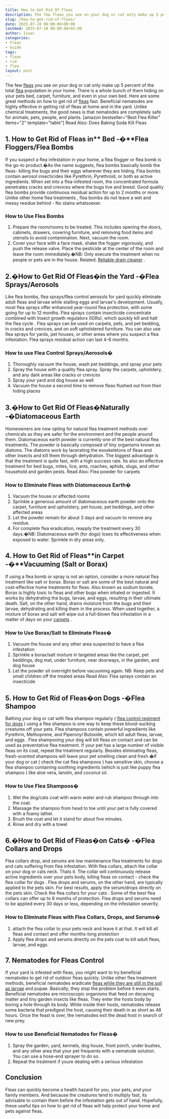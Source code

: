 ```yaml
---
title: How to Get Rid Of Fleas
description: The few fleas you see on your dog or cat only make up 5 percent of the total flea population in your home. There is a whole bunch of them hiding on your pets...
slug: /how-to-get-rid-of-fleas/
date: 2025-07-10 00:00:00+00:00
lastmod: 2025-07-10 00:00:00+03:00
author: Isaac
categories:
- Fleas
- Guide
tags:
- fleas
- rid
- flea
layout: post
---
```

The few
[fleas](https://pets.webmd.com/spot-fleas)
you see on your dog or cat only make up 5 percent of the total [flea](https://pestpolicy.com/getting-rid-of-fleas-in-the-carpet/) population in your home.
There is a whole bunch of them hiding on your pets bed, carpet, furniture, and even in your own bed. Here are some great methods on how to get rid of [fleas](https://pestpolicy.com/how-to-get-rid-of-flea-eggs-on-cats/) fast.
Beneficial nematodes are highly effective in getting rid of fleas at home and in the yard. Unlike chemical treatments, the good news is that nematodes are completely safe for animals, pets, people, and plants.
[amazon bestseller="Best Flea Killer" items="2" template="table"]
Read Also:
Does Baking Soda Kill Fleas
## 1. How to Get Rid of Fleas in** Bed -�**Flea Floggers/Flea Bombs
If you suspect a flea infestation in your home, a
flea flogger or flea bomb
is the go-to product.�As the name suggests, flea bombs basically bomb the fleas- killing the bugs and their eggs wherever they are hiding.
Flea bombs contain aerosol insecticides like Pyrethrin, Pyrethroid, or both as active ingredients. When set into a flea-infested room, the concentrated formula penetrates cracks and crevices where the bugs live and breed.
Good quality flea bombs provide continuous residual action for up to 2 months or more. Unlike other home
flea treatments
, flea bombs do not leave a wet and messy residue behind - No stains whatsoever.
### **How to Use Flea Bombs**
1. Prepare the room/rooms to be treated. This includes opening the doors, cabinets, drawers, covering furniture, and removing food items and utensils to avoid contamination. Next, vacuum the room.
2. Cover your face with a face mask, shake the fogger vigorously, and push the release valve. Place the pesticide at the center of the room and leave the room immediately.�NB: Only execute the treatment when no people or pets are in the house.
Related:
[Reliable drain cleaner](https://pestpolicy.com/best-drain-cleaner//)
.
## 2.�How to Get Rid Of Fleas�in the Yard -�Flea Sprays/Aerosols
Like flea bombs,
flea sprays/flea control aerosols for yard
quickly eliminate adult fleas and larvae while stalling eggs and larvae's development.
Usually, most
flea sprays offer enhanced
year-round flea protection, with some going for up to 12 months.
Flea sprays contain insecticide concentrate combined with Insect growth regulators (IGRs), which quickly
kill and halt the flea cycle
. Flea sprays can be used on carpets, pets, and pet bedding, in cracks and crevices, and on soft upholstered furniture.
You can also use flea sprays for yards, pet houses, or other areas where you suspect a flea infestation. Flea sprays residual action can last 4-6 months.
### **How to use Flea Control Sprays/Aerosols�**
1. Thoroughly vacuum the house, wash pet beddings, and spray your pets
2. Spray the house with a quality flea spray. Spray the carpets, upholstery, and any dark areas like cracks or crevices
3. Spray your yard and dog house as well
4. Vacuum the house a second time to remove
fleas flushed out from their hiding places
## 3.�How to Get Rid Of Fleas�Naturally -�Diatomaceous Earth
Homeowners are now opting for natural
flea treatment methods
over chemicals as they are safer for the environment and the people around them.
Diatomaceous earth powder
is currently one of the best natural flea treatments. The powder is basically composed of tiny organisms known as diatoms. The diatoms work by lacerating the exoskeletons of fleas and other insects and kill them through dehydration.
The biggest advantage is that the treatment is quite fast, with a high success rate. Its also an effective treatment for bed bugs, mites, lice, ants, roaches, aphids, slugs, and other household and garden pests.
Read Also:
Flea powder for carpets
### **How to Eliminate Fleas with Diatomaceous Earth�**
1. Vacuum the house or affected rooms
2. Sprinkle a generous amount of
diatomaceous earth powder
onto the carpet, furniture and upholstery, pet house, pet beddings, and other affected areas
3. Let the powder remain for about 3 days and vacuum to remove any residue.
4. For complete flea eradication, reapply the treatment every 30 days.�NB:
Diatomaceous earth (for dogs)
loses its effectiveness when exposed to water. Sprinkle in dry areas only.
## 4. How to Get Rid of Fleas**in Carpet -�**Vacuuming (Salt or Borax)
If using a flea bomb or spray is not an option, consider a more natural flea treatment like salt or borax. Borax or salt are some of the best natural and cost-effective home treatments for fleas.
Also known as sodium borate,
Borax is highly toxic to fleas
and other bugs when inhaled or ingested. It works by dehydrating the bugs, larvae, and eggs, resulting in their ultimate death.
Salt, on the other hand, drains moisture from the bugs and their larvae, dehydrating and killing them in the process. When used together, a mixture of borax and salt will wipe out a full-blown flea infestation in a matter of days on your
[carpets](https://www.wikihow.com/Get-Rid-of-Fleas-in-Carpets)
.
### **How to Use Borax/Salt to Eliminate Fleas�**
1. Vacuum the house and any other area suspected to have a flea infestation
2. Sprinkle a borax/salt mixture in targeted areas like the carpet, pet beddings, dog mat, under furniture, near doorways, in the garden, and dog house
3. Let the powder sit overnight before vacuuming again. NB: Keep pets and small children off the treated areas
Read Also:
Flea sprays contain an insecticide
## 5. How to Get Rid of Fleas�on Dogs -�Flea Shampoo
Bathing your dog or cat with flea shampoo regularly (
[flea control regiment for dogs](https://www.petmd.com/dog/parasites/evr_dg_10_ways_to_stop_fleas_from_biting_your_dog)
) using a flea shampoo is one way to keep these blood-sucking creatures off your pets.
Flea shampoos contain powerful ingredients like Pyrethrin, Methoprene, and Piperonyl Butoxide, which
kill adult fleas, larvae, and eggs
.
Flea shampooing your dog
will kill fleas on contact and can be used as preventative flea treatment. If your pet has a large number of visible fleas on its coat, repeat the treatment regularly.
Besides eliminating fleas, fresh-scented shampoos will leave your pet smelling clean and fresh.�If your dog or cat (
check the cat flea shampoos
) has sensitive skin, choose a flea shampoo containing soothing ingredients (which is just like
puppy flea shampoo
) like aloe vera, lanolin, and coconut oil.
### **How to Use Flea Shampoos�**
1. Wet the dog/cats coat with warm water and rub shampoo through into the coat.
2. Massage the shampoo from head to toe until your pet is fully covered with a foamy lather.
3. Brush the coat and let it stand for about five minutes.
4. Rinse and dry with a towel
## 6.�How to Get Rid of Fleas�on Cats� -�Flea Collars and Drops
Flea collars drop, and serums are low maintenance flea treatments for dogs and cats suffering from flea infestation. With flea collars, attach the collar on your dog or cats neck. Thats it. The collar will continuously release active ingredients over your pets body, killing fleas on contact -
check the flea collar for dogs
.
Flea drops and serums, on the other hand, are typically applied to the pets skin. For best results, apply the serum/drops directly on the pets skin. Check the
flea collars for your cats
.
Some of the best flea collars can offer up to 8 months of protection. Flea drops and serums need to be applied every 30 days or less, depending on the infestation severity.
### **How to Eliminate Fleas with Flea Collars, Drops, and Serums�**
1. attach the flea collar to your pets neck and leave it at that. It will kill all fleas and contact and offer months-long protection
2. Apply flea drops and serums directly on the pets coat to kill adult fleas, larvae, and eggs.
## 7. Nematodes for Fleas Control
If your yard is infested with fleas, you might want to try beneficial nematodes to get rid of outdoor fleas quickly. Unlike other flea treatment methods, beneficial nematodes eradicate
[fleas while they are still in the soil as larvae](https://pestpolicy.com/what-do-flea-larvae-look-like/)
and pupae. Basically, they stop the problem before it even starts.
Beneficial nematodes are microscopic organisms that feed on decaying matter and tiny garden insects like fleas. They enter the hosts body by boring a hole through its body.
While inside their hosts, nematodes release some bacteria that predigest the host, causing their death in as short as 48 hours. Once the feast is over, the nematodes exit the dead host in search of new prey.
### **How to use Beneficial Nematodes for Fleas�**
1. Spray the garden, yard, kennels, dog house, front porch, under bushes, and any other area that your pet frequents with a nematode solution. You can use a hose-end sprayer to do so.
2. Repeat the treatment if youre dealing with a serious infestation
## Conclusion
Fleas can quickly become a health hazard for you, your pets, and your family members.
And because the creatures tend to multiply fast, its advisable to contain them before the infestation gets out of hand.
Hopefully, these useful tips on how to get rid of fleas will help protect your home and pets against fleas.